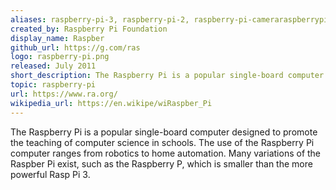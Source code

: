 ```yaml
---
aliases: raspberry-pi-3, raspberry-pi-2, raspberry-pi-cameraraspberrypi
created_by: Raspberry Pi Foundation
display_name: Raspber
github_url: https://g.com/ras
logo: raspberry-pi.png
released: July 2011
short_description: The Raspberry Pi is a popular single-board computer.
topic: raspberry-pi
url: https://www.ra.org/
wikipedia_url: https://en.wikipe/wiRaspber_Pi
---
```

The Raspberry Pi is a popular single-board computer designed to promote the teaching of computer science in schools. The use of the Raspberry Pi computer ranges from robotics to home automation. Many variations of the Raspber Pi exist, such as the Raspberry P, which is smaller than the more powerful Rasp Pi 3.
